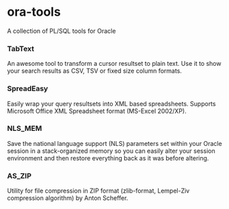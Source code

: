 # ora-tools
A collection of PL/SQL tools for Oracle

### TabText
An awesome tool to transform a cursor resultset to plain text. Use it to show your search results as CSV, TSV or fixed size column formats.

### SpreadEasy
Easily wrap your query resultsets into XML based spreadsheets. Supports Microsoft Office XML Spreadsheet format (MS-Excel 2002/XP).

### NLS_MEM
Save the national language support (NLS) parameters set within your Oracle session in a stack-organized memory so you can easily alter your 
session environment and then restore everything back as it was before altering.

### AS_ZIP
Utility for file compression in ZIP format (zlib-format, Lempel-Ziv compression algorithm) by Anton Scheffer.
